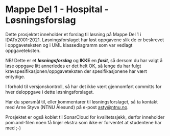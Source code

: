 # Mappe Del 1 - Hospital -Løsningsforslag

Dette prosjektet inneholder et forslag til løsning på Mappe Del 1 i IDATx2001-2021. Løsningsforslaget har løst oppgavene
slik de er beskrevet i oppgaveteksten og i UML klassediagramm som var vedlagt oppgaveteksten.

NB! Dette er et ___løsningsforslag___ og __IKKE__ en ___fasit___, så dersom du har valgt å løse oppgave litt annerledes
er det helt OK, så lenge du har fulgt kravspesifikasjonen/oppgaveteksten der spesifikasjonene har vært entydige.

I forhold til versjonskontroll, så har det ikke vært gjennomført committs for hver deloppgave i dette løsningsforslaget.

Har du spørsmål til, eller kommentarer til løsningsforslaget, så ta kontakt med Arne Styve (NTNU Ålesund) på
e-post [asty@ntnu.no](asty@ntnu.no).

Prosjektet er også koblet til SonarCloud for kvalitetssjekk, derfor inneholder pom.xml-filen noen få linjer ekstra som ikke er forventet at studentene har med ;-)

